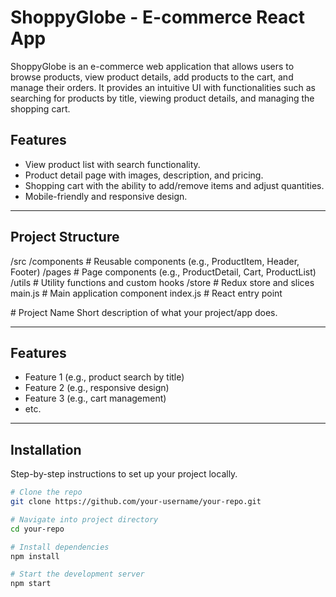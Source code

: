 # ShoppyGlobe - E-commerce React App

ShoppyGlobe is an e-commerce web application that allows users to browse products, view product details, add products to the cart, and manage their orders. It provides an intuitive UI with functionalities such as searching for products by title, viewing product details, and managing the shopping cart.

## Features

- View product list with search functionality.
- Product detail page with images, description, and pricing.
- Shopping cart with the ability to add/remove items and adjust quantities.
- Mobile-friendly and responsive design.

---

## Project Structure
/src
  /components      # Reusable components (e.g., ProductItem, Header, Footer)
  /pages           # Page components (e.g., ProductDetail, Cart, ProductList)
  /utils           # Utility functions and custom hooks
  /store           # Redux store and slices
  main.js          # Main application component
  index.js         # React entry point


 # Project Name
Short description of what your project/app does.

---

## Features
- Feature 1 (e.g., product search by title)
- Feature 2 (e.g., responsive design)
- Feature 3 (e.g., cart management)
- etc.

---

## Installation
Step-by-step instructions to set up your project locally.

```bash
# Clone the repo
git clone https://github.com/your-username/your-repo.git

# Navigate into project directory
cd your-repo

# Install dependencies
npm install

# Start the development server
npm start

